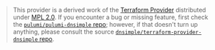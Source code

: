 > This provider is a derived work of the [Terraform Provider](https://github.com/dnsimple/terraform-provider-dnsimple)
> distributed under [MPL 2.0](https://www.mozilla.org/en-US/MPL/2.0/). If you encounter a bug or missing feature,
> first check the [`pulumi/pulumi-dnsimple` repo](https://github.com/pulumi/pulumi-dnsimple/issues); however, if that doesn't turn up anything,
> please consult the source [`dnsimple/terraform-provider-dnsimple` repo](https://github.com/dnsimple/terraform-provider-dnsimple/issues).

